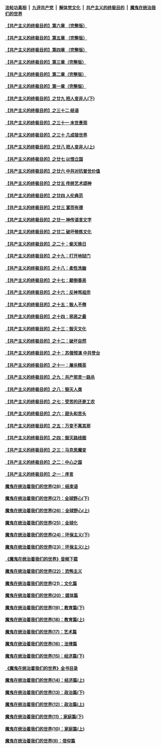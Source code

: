 ####  [法轮功真相](../../../../basic/blob/master/README.md?t=07060531) &nbsp;|&nbsp; [九评共产党](../../../../9ping.md/blob/master/README.md?t=07060531) &nbsp;|&nbsp; [解体党文化](../../../../jtdwh.md/blob/master/README.md?t=07060531)  &nbsp;|&nbsp; [共产主义的终极目的](../../../../gczydzjmd.md/blob/master/README.md?t=07060531) &nbsp;|&nbsp; [魔鬼在统治我们的世界](../../../../mgztzwmdsj.md/blob/master/README.md?t=07060531) 

#### [【共产主义的终极目的】第六章 （完整版）](../pages/nsc422/n11428913.md?t=07060531) 

#### [【共产主义的终极目的】第五章 （完整版）](../pages/nsc422/n11428912.md?t=07060531) 

#### [【共产主义的终极目的】第四章 （完整版）](../pages/nsc422/n11428907.md?t=07060531) 

#### [【共产主义的终极目的】第三章（完整版）](../pages/nsc422/n11428848.md?t=07060531) 

#### [【共产主义的终极目的】第二章（完整版）](../pages/nsc422/n11428831.md?t=07060531) 

#### [【共产主义的终极目的】第一章（完整版）](../pages/nsc422/n11417651.md?t=07060531) 

#### [【共产主义的终极目的】之廿九 把人变非人(下)](../pages/nsc422/n11344140.md?t=07060531) 

#### [【共产主义的终极目的】之三十二 结语](../pages/nsc422/n11360535.md?t=07060531) 

#### [【共产主义的终极目的】之三十一 末世景观](../pages/nsc422/n11351129.md?t=07060531) 

#### [【共产主义的终极目的】之三十 几成狼世界](../pages/nsc422/n11348280.md?t=07060531) 

#### [【共产主义的终极目的】之廿八 把人变非人(上)](../pages/nsc422/n11340492.md?t=07060531) 

#### [【共产主义的终极目的】之廿七 以恨立国](../pages/nsc422/n11336944.md?t=07060531) 

#### [【共产主义的终极目的】之廿六 中共对抗普世价值](../pages/nsc422/n11324785.md?t=07060531) 

#### [【共产主义的终极目的】之廿五 传统艺术颂神](../pages/nsc422/n11296396.md?t=07060531) 

#### [【共产主义的终极目的】之廿四 人伦典范](../pages/nsc422/n11296397.md?t=07060531) 

#### [【共产主义的终极目的】之廿三 富而有德](../pages/nsc422/n11283598.md?t=07060531) 

#### [【共产主义的终极目的】之廿一 神传语言文字](../pages/nsc422/n11263265.md?t=07060531) 

#### [【共产主义的终极目的】之廿二 破坏修炼文化](../pages/nsc422/n11245728.md?t=07060531) 

#### [【共产主义的终极目的】之二十：偷天换日](../pages/nsc422/n11238846.md?t=07060531) 

#### [【共产主义的终极目的】之十九：打开地狱门](../pages/nsc422/n11206376.md?t=07060531) 

#### [【共产主义的终极目的】之十八：柔性洗脑](../pages/nsc422/n11199994.md?t=07060531) 

#### [【共产主义的终极目的】之十七：颠倒善恶](../pages/nsc422/n11179782.md?t=07060531) 

#### [【共产主义的终极目的】之十六：反神骂祖宗](../pages/nsc422/n11166798.md?t=07060531) 

#### [【共产主义的终极目的】之十五：毁人不倦](../pages/nsc422/n11166792.md?t=07060531) 

#### [【共产主义的终极目的】之十四：邪恶之最](../pages/nsc422/n11150249.md?t=07060531) 

#### [【共产主义的终极目的】之十三：毁灭文化](../pages/nsc422/n11135227.md?t=07060531) 

#### [【共产主义的终极目的】之十二：破坏自然](../pages/nsc422/n11135214.md?t=07060531) 

#### [【共产主义的终极目的】之十：苏俄预演 中共登台](../pages/nsc422/n11118424.md?t=07060531) 

#### [【共产主义的终极目的】之十一：屠杀精英](../pages/nsc422/n11118442.md?t=07060531) 

#### [【共产主义的终极目的】之九：共产邪灵一路杀](../pages/nsc422/n11114139.md?t=07060531) 

#### [【共产主义的终极目的】之八：毁灭人类](../pages/nsc422/n11108503.md?t=07060531) 

#### [【共产主义的终极目的】之七：受苦的还是工农](../pages/nsc422/n11101809.md?t=07060531) 

#### [【共产主义的终极目的】之六：甜头和苦头](../pages/nsc422/n11096971.md?t=07060531) 

#### [【共产主义的终极目的】之五：万变不离其邪](../pages/nsc422/n11091285.md?t=07060531) 

#### [【共产主义的终极目的】之四：毁灭路线图](../pages/nsc422/n11086284.md?t=07060531) 

#### [【共产主义的终极目的】之三：马克思魔变](../pages/nsc422/n11061941.md?t=07060531) 

#### [【共产主义的终极目的】之二：中心之国](../pages/nsc422/n11047728.md?t=07060531) 

#### [【共产主义的终极目的】之一：序言](../pages/nsc422/n11086077.md?t=07060531) 

#### [魔鬼在统治着我们的世界(28)：结束语](../pages/nsc422/n10936246.md?t=07060531) 

#### [魔鬼在统治着我们的世界(27)：全球野心(下)](../pages/nsc422/n10928319.md?t=07060531) 

#### [魔鬼在统治着我们的世界(26)：全球野心(上)](../pages/nsc422/n10900318.md?t=07060531) 

#### [魔鬼在统治着我们的世界(25)：全球化](../pages/nsc422/n10788205.md?t=07060531) 

#### [魔鬼在统治着我们的世界(24)：环保主义(下)](../pages/nsc422/n10695307.md?t=07060531) 

#### [魔鬼在统治着我们的世界(23)：环保主义(上)](../pages/nsc422/n10688613.md?t=07060531) 

#### [《魔鬼在统治着我们的世界》音频下载](../pages/nsc422/n10635553.md?t=07060531) 

#### [魔鬼在统治着我们的世界(22)：恐怖主义](../pages/nsc422/n10614727.md?t=07060531) 

#### [魔鬼在统治着我们的世界(21)：文化篇](../pages/nsc422/n10597706.md?t=07060531) 

#### [魔鬼在统治着我们的世界(20)：媒体篇](../pages/nsc422/n10586579.md?t=07060531) 

#### [魔鬼在统治着我们的世界(19)：教育篇(下)](../pages/nsc422/n10564808.md?t=07060531) 

#### [魔鬼在统治着我们的世界(18)：教育篇(上)](../pages/nsc422/n10526970.md?t=07060531) 

#### [魔鬼在统治着我们的世界(17)：艺术篇](../pages/nsc422/n10499093.md?t=07060531) 

#### [魔鬼在统治着我们的世界(16)：法律篇](../pages/nsc422/n10485969.md?t=07060531) 

#### [魔鬼在统治着我们的世界(15)：经济篇(下)](../pages/nsc422/n10469975.md?t=07060531) 

#### [《魔鬼在统治着我们的世界》全书目录](../pages/nsc422/n10464261.md?t=07060531) 

#### [魔鬼在统治着我们的世界(14)：经济篇(上)](../pages/nsc422/n10457370.md?t=07060531) 

#### [魔鬼在统治着我们的世界(13)：政治篇(下)](../pages/nsc422/n10448270.md?t=07060531) 

#### [魔鬼在统治着我们的世界(12)：政治篇(上)](../pages/nsc422/n10444576.md?t=07060531) 

#### [魔鬼在统治着我们的世界(11)：家庭篇(下)](../pages/nsc422/n10440961.md?t=07060531) 

#### [魔鬼在统治着我们的世界(10)：家庭篇(上)](../pages/nsc422/n10435448.md?t=07060531) 

#### [魔鬼在统治着我们的世界(9)：信仰篇](../pages/nsc422/n10432159.md?t=07060531) 

